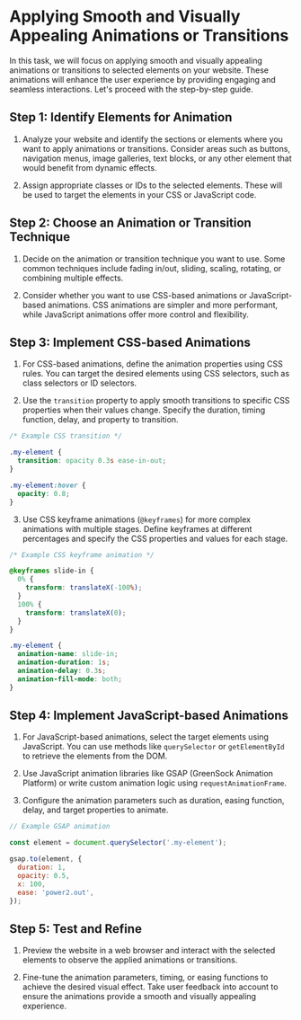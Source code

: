 # Applying Smooth and Visually Appealing Animations or Transitions

In this task, we will focus on applying smooth and visually appealing animations or transitions to selected elements on your website. These animations will enhance the user experience by providing engaging and seamless interactions. Let's proceed with the step-by-step guide.

## Step 1: Identify Elements for Animation

1. Analyze your website and identify the sections or elements where you want to apply animations or transitions. Consider areas such as buttons, navigation menus, image galleries, text blocks, or any other element that would benefit from dynamic effects.

2. Assign appropriate classes or IDs to the selected elements. These will be used to target the elements in your CSS or JavaScript code.

## Step 2: Choose an Animation or Transition Technique

1. Decide on the animation or transition technique you want to use. Some common techniques include fading in/out, sliding, scaling, rotating, or combining multiple effects.

2. Consider whether you want to use CSS-based animations or JavaScript-based animations. CSS animations are simpler and more performant, while JavaScript animations offer more control and flexibility.

## Step 3: Implement CSS-based Animations

1. For CSS-based animations, define the animation properties using CSS rules. You can target the desired elements using CSS selectors, such as class selectors or ID selectors.

2. Use the `transition` property to apply smooth transitions to specific CSS properties when their values change. Specify the duration, timing function, delay, and property to transition.

```css
/* Example CSS transition */

.my-element {
  transition: opacity 0.3s ease-in-out;
}

.my-element:hover {
  opacity: 0.8;
}
```

3. Use CSS keyframe animations (`@keyframes`) for more complex animations with multiple stages. Define keyframes at different percentages and specify the CSS properties and values for each stage.

```css
/* Example CSS keyframe animation */

@keyframes slide-in {
  0% {
    transform: translateX(-100%);
  }
  100% {
    transform: translateX(0);
  }
}

.my-element {
  animation-name: slide-in;
  animation-duration: 1s;
  animation-delay: 0.3s;
  animation-fill-mode: both;
}
```

## Step 4: Implement JavaScript-based Animations

1. For JavaScript-based animations, select the target elements using JavaScript. You can use methods like `querySelector` or `getElementById` to retrieve the elements from the DOM.

2. Use JavaScript animation libraries like GSAP (GreenSock Animation Platform) or write custom animation logic using `requestAnimationFrame`.

3. Configure the animation parameters such as duration, easing function, delay, and target properties to animate.

```javascript
// Example GSAP animation

const element = document.querySelector('.my-element');

gsap.to(element, {
  duration: 1,
  opacity: 0.5,
  x: 100,
  ease: 'power2.out',
});
```

## Step 5: Test and Refine

1. Preview the website in a web browser and interact with the selected elements to observe the applied animations or transitions.

2. Fine-tune the animation parameters, timing, or easing functions to achieve the desired visual effect. Take user feedback into account to ensure the animations provide a smooth and visually appealing experience.

